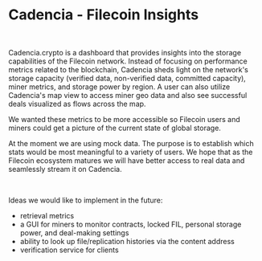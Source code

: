# Cadencia - Filecoin Insights

<br>

Cadencia.crypto is a dashboard that provides insights into the storage capabilities of the Filecoin network. Instead of focusing on performance metrics related to the blockchain, Cadencia sheds light on the network's storage capacity (verified data, non-verified data, committed capacity), miner metrics, and storage power by region. A user can also utilize Cadencia's map view to access miner geo data and also see successful deals visualized as flows across the map.

We wanted these metrics to be more accessible so Filecoin users and miners could get a picture of the current state of global storage.

At the moment we are using mock data. The purpose is to establish which stats would be most meaningful to a variety of users. We hope that as the Filecoin ecosystem matures we will have better access to real data and seamlessly stream it on Cadencia.

<br>

Ideas we would like to implement in the future:

- retrieval metrics
- a GUI for miners to monitor contracts, locked FIL, personal storage power, and deal-making settings
- ability to look up file/replication histories via the content address 
- verification service for clients

<br>

